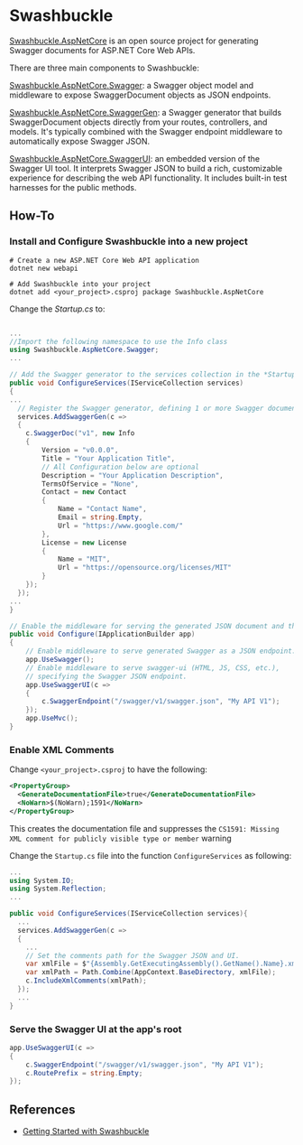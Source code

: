 # Swashbuckle

[Swashbuckle.AspNetCore](https://github.com/domaindrivendev/Swashbuckle.AspNetCore) is an open source project for generating Swagger documents for ASP.NET Core Web APIs.

There are three main components to Swashbuckle:

[Swashbuckle.AspNetCore.Swagger](https://www.nuget.org/packages/Swashbuckle.AspNetCore.Swagger/): a Swagger object model and middleware to expose SwaggerDocument objects as JSON endpoints.

[Swashbuckle.AspNetCore.SwaggerGen](https://www.nuget.org/packages/Swashbuckle.AspNetCore.SwaggerGen/): a Swagger generator that builds SwaggerDocument objects directly from your routes, controllers, and models. It's typically combined with the Swagger endpoint middleware to automatically expose Swagger JSON.

[Swashbuckle.AspNetCore.SwaggerUI](https://www.nuget.org/packages/Swashbuckle.AspNetCore.SwaggerUI/): an embedded version of the Swagger UI tool. It interprets Swagger JSON to build a rich, customizable experience for describing the web API functionality. It includes built-in test harnesses for the public methods.

## How-To

### Install and Configure Swashbuckle into a new project

```shell
# Create a new ASP.NET Core Web API application
dotnet new webapi

# Add Swashbuckle into your project
dotnet add <your_project>.csproj package Swashbuckle.AspNetCore
```

Change the *Startup.cs* to: 

```C#

... 
//Import the following namespace to use the Info class
using Swashbuckle.AspNetCore.Swagger;
...

// Add the Swagger generator to the services collection in the *Startup.ConfigureServices*
public void ConfigureServices(IServiceCollection services)
{
...
  // Register the Swagger generator, defining 1 or more Swagger documents
  services.AddSwaggerGen(c =>
  {
    c.SwaggerDoc("v1", new Info
    {
        Version = "v0.0.0",
        Title = "Your Application Title",
        // All Configuration below are optional
        Description = "Your Application Description",
        TermsOfService = "None",
        Contact = new Contact
        {
            Name = "Contact Name",
            Email = string.Empty,
            Url = "https://www.google.com/"
        },
        License = new License
        {
            Name = "MIT",
            Url = "https://opensource.org/licenses/MIT"
        }
    });
  });
... 
}

// Enable the middleware for serving the generated JSON document and the Swagger UI
public void Configure(IApplicationBuilder app)
{
    // Enable middleware to serve generated Swagger as a JSON endpoint.
    app.UseSwagger();
    // Enable middleware to serve swagger-ui (HTML, JS, CSS, etc.), 
    // specifying the Swagger JSON endpoint.
    app.UseSwaggerUI(c =>
    {
        c.SwaggerEndpoint("/swagger/v1/swagger.json", "My API V1");
    });
    app.UseMvc();
}
```

### Enable XML Comments 

Change `<your_project>.csproj` to have the following:

```xml
<PropertyGroup>
  <GenerateDocumentationFile>true</GenerateDocumentationFile>
  <NoWarn>$(NoWarn);1591</NoWarn>
</PropertyGroup>
```

This creates the documentation file and suppresses the `CS1591: Missing XML comment for publicly visible type or member` warning

Change the `Startup.cs` file into the function `ConfigureServices` as following:

```C#
... 
using System.IO;
using System.Reflection;
... 

public void ConfigureServices(IServiceCollection services){
  ...
  services.AddSwaggerGen(c =>
  {
    ...
    // Set the comments path for the Swagger JSON and UI.
    var xmlFile = $"{Assembly.GetExecutingAssembly().GetName().Name}.xml";
    var xmlPath = Path.Combine(AppContext.BaseDirectory, xmlFile);
    c.IncludeXmlComments(xmlPath);
  });
  ...
}
```

### Serve the Swagger UI at the app's root

```C#
app.UseSwaggerUI(c =>
{
    c.SwaggerEndpoint("/swagger/v1/swagger.json", "My API V1");
    c.RoutePrefix = string.Empty;
});
```

## References

- [Getting Started with Swashbuckle](https://docs.microsoft.com/en-us/aspnet/core/tutorials/getting-started-with-swashbuckle?view=aspnetcore-2.2&tabs=netcore-cli)




